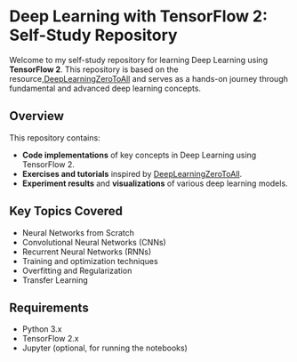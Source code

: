 # Deep Learning with TensorFlow 2: Self-Study Repository

Welcome to my self-study repository for learning Deep Learning using **TensorFlow 2**. 
This repository is based on the resource,[DeepLearningZeroToAll](https://github.com/hunkim/DeepLearningZeroToAll) 
and serves as a hands-on journey through fundamental and advanced deep learning concepts.

## Overview

This repository contains:
- **Code implementations** of key concepts in Deep Learning using TensorFlow 2.
- **Exercises and tutorials** inspired by [DeepLearningZeroToAll](https://github.com/hunkim/DeepLearningZeroToAll).
- **Experiment results** and **visualizations** of various deep learning models.

## Key Topics Covered
- Neural Networks from Scratch
- Convolutional Neural Networks (CNNs)
- Recurrent Neural Networks (RNNs)
- Training and optimization techniques
- Overfitting and Regularization
- Transfer Learning

## Requirements
- Python 3.x
- TensorFlow 2.x
- Jupyter (optional, for running the notebooks)
